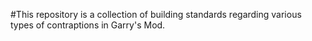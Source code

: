#This repository is a collection of building standards regarding various types of contraptions in Garry's Mod.
